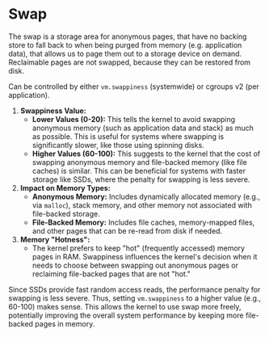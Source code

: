 # Swap

The swap is a storage area for anonymous pages,  that have no backing store to fall back to when being purged from memory (e.g. application data), that allows us to page them out to a storage device on demand. Reclaimable pages are not swapped, because they can be restored from disk.

Can be controlled by either `vm.swappiness` (systemwide) or cgroups v2 (per application).

1. **Swappiness Value:**
   - **Lower Values (0-20):** This tells the kernel to avoid swapping anonymous memory (such as application data and stack) as much as possible. This is useful for systems where swapping is significantly slower, like those using spinning disks.
   - **Higher Values (60-100):** This suggests to the kernel that the cost of swapping anonymous memory and file-backed memory (like file caches) is similar. This can be beneficial for systems with faster storage like SSDs, where the penalty for swapping is less severe.
2. **Impact on Memory Types:**
   - **Anonymous Memory:** Includes dynamically allocated memory (e.g., via `malloc`), stack memory, and other memory not associated with file-backed storage.
   - **File-Backed Memory:** Includes file caches, memory-mapped files, and other pages that can be re-read from disk if needed.
3. **Memory "Hotness":**
   - The kernel prefers to keep "hot" (frequently accessed) memory pages in RAM. Swappiness influences the kernel's decision when it needs to choose between swapping out anonymous pages or reclaiming file-backed pages that are not "hot."

Since SSDs provide fast random access reads, the performance penalty for swapping is less severe. Thus, setting `vm.swappiness` to a higher value (e.g., 60-100) makes sense. This allows the kernel to use swap more freely, potentially improving the overall system performance by keeping more file-backed pages in memory.